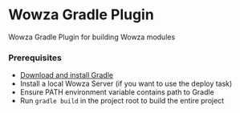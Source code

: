# Wowza Gradle Plugin #

Wowza Gradle Plugin for building Wowza modules

### Prerequisites ###

* [Download and install Gradle](https://gradle.org/)
* Install a local Wowza Server (if you want to use the deploy task)
* Ensure PATH environment variable contains path to Gradle
* Run `gradle build` in the project root to build the entire project
